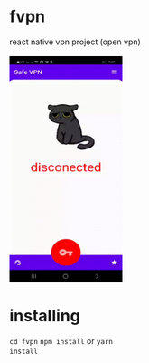 # fvpn
react native vpn project (open vpn)
<br>
<br>
<img src="https://github.com/fploit/fvpn/blob/main/fvpn.gif" width="200" height="400">
# installing
<code>cd fvpn</code>
<code>npm install</code>
or
<code>yarn install</code>
